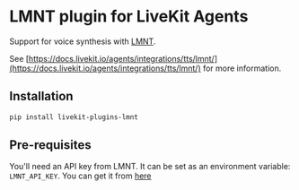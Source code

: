 # LMNT plugin for LiveKit Agents

Support for voice synthesis with [LMNT](https://app.lmnt.com/).

See [https://docs.livekit.io/agents/integrations/tts/lmnt/](https://docs.livekit.io/agents/integrations/tts/lmnt/) for more information.

## Installation

```bash
pip install livekit-plugins-lmnt
```

## Pre-requisites

You'll need an API key from LMNT. It can be set as an environment variable: `LMNT_API_KEY`. You can get it from [here](https://app.lmnt.com/account#api-keys)
